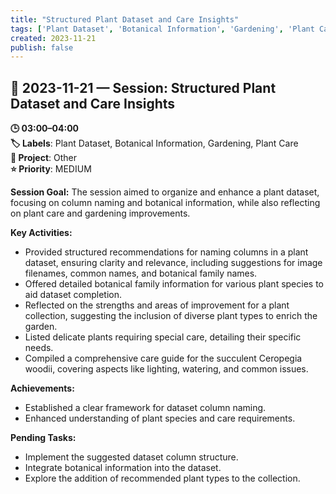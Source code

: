 ```yaml
---
title: "Structured Plant Dataset and Care Insights"
tags: ['Plant Dataset', 'Botanical Information', 'Gardening', 'Plant Care']
created: 2023-11-21
publish: false
---
```


## 📅 2023-11-21 — Session: Structured Plant Dataset and Care Insights

**🕒 03:00–04:00**  
**🏷️ Labels**: Plant Dataset, Botanical Information, Gardening, Plant Care  
**📂 Project**: Other  
**⭐ Priority**: MEDIUM  


**Session Goal:**
The session aimed to organize and enhance a plant dataset, focusing on column naming and botanical information, while also reflecting on plant care and gardening improvements.

**Key Activities:**
- Provided structured recommendations for naming columns in a plant dataset, ensuring clarity and relevance, including suggestions for image filenames, common names, and botanical family names.
- Offered detailed botanical family information for various plant species to aid dataset completion.
- Reflected on the strengths and areas of improvement for a plant collection, suggesting the inclusion of diverse plant types to enrich the garden.
- Listed delicate plants requiring special care, detailing their specific needs.
- Compiled a comprehensive care guide for the succulent Ceropegia woodii, covering aspects like lighting, watering, and common issues.

**Achievements:**
- Established a clear framework for dataset column naming.
- Enhanced understanding of plant species and care requirements.

**Pending Tasks:**
- Implement the suggested dataset column structure.
- Integrate botanical information into the dataset.
- Explore the addition of recommended plant types to the collection.
